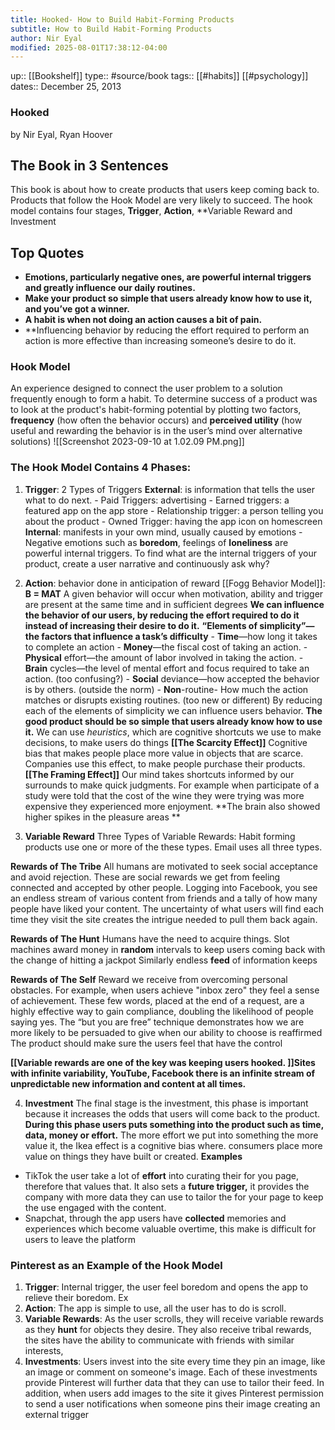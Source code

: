 ```yaml
---
title: Hooked- How to Build Habit-Forming Products
subtitle: How to Build Habit-Forming Products
author: Nir Eyal
modified: 2025-08-01T17:38:12-04:00
---
```

up::  [[Bookshelf]]
type:: #source/book 
tags:: [[#habits]] [[#psychology]]
dates:: December 25, 2013
### Hooked
by Nir Eyal, Ryan Hoover

## The Book in 3 Sentences
This book is about how to create products that users keep coming back to. Products that follow the Hook Model are very likely to succeed. The hook model contains four stages, **Trigger**, **Action**, **Variable Reward and Investment

## Top Quotes
- **Emotions, particularly negative ones, are powerful internal triggers and greatly influence our daily routines.**
- **Make your product so simple that users already know how to use it, and you’ve got a winner.**
- **A habit is when not doing an action causes a bit of pain.**
- **Influencing behavior by reducing the effort required to perform an action is more effective than increasing someone’s desire to do it.

### Hook Model
An experience designed to connect the user problem to a solution frequently enough to form a habit. To determine success of a product was to look at the product's habit-forming potential by plotting two factors, **frequency**  (how often the behavior occurs) and **perceived utility**  (how useful and rewarding the behavior is in the user’s mind over alternative solutions)
![[Screenshot 2023-09-10 at 1.02.09 PM.png]]
### The Hook Model Contains 4 Phases:
1. **Trigger**: 2 Types of Triggers
	**External**: is information that tells the user what to do next.
		- Paid Triggers: advertising
		- Earned triggers: a featured app on the app store
		- Relationship trigger: a person telling you about the product
		- Owned Trigger: having the app icon on homescreen
	**Internal**: manifests in your own mind, usually caused by emotions
		- Negative emotions such as **boredom**, feelings of **loneliness** are powerful internal triggers.
	To find what are the internal triggers of your product, create a user narrative and continuously ask why?
2. **Action**: behavior done in anticipation of reward
	[[Fogg Behavior Model]]: **B = MAT**
		A given behavior will occur when motivation, ability and trigger are present at the same time and in sufficient degrees
**We can influence the behavior of our users, by reducing the effort required to do it instead of increasing their desire to do it.**
**“Elements of simplicity”—the factors that influence a task’s difficulty**
		- **Time**—how long it takes to complete an action
		- **Money**—the fiscal cost of taking an action.
		- **Physical** effort—the amount of labor involved in taking the action.
		- **Brain** cycles—the level of mental effort and focus required to take an action. (too confusing?)
		- **Social** deviance—how accepted the behavior is by others. (outside the norm)
		- **Non**-routine- How much the action matches or disrupts existing routines. (too new or different)
By reducing each of the elements of simplicity we can influence users behavior.
**The good product should be so simple that users already know how to use it.**
We can use *heuristics*, which are cognitive shortcuts we use to make decisions, to make users do things
**[[The Scarcity Effect]]**
Cognitive bias that makes people place more value in objects that are scarce.
Companies use this effect, to make people purchase their products.
**[[The Framing Effect]]**
Our mind takes shortcuts informed by our surrounds to make quick judgments. For example when participate of a study were told that the cost of the wine they were trying was more expensive they experienced more enjoyment. **The brain also showed higher spikes in the pleasure areas **

3. **Variable Reward**
Three Types of Variable Rewards: Habit forming products use one or more of the these types. Email uses all three types.

**Rewards of The Tribe**
All humans are motivated to seek social acceptance and avoid rejection. These are social rewards we get from feeling connected and accepted by other people.
Logging into Facebook, you see an endless stream of various content from friends and a tally of how many people have liked your content.
The uncertainty of what users will find each time they visit the site creates the intrigue needed to pull them back again.

**Rewards of The Hunt**
Humans have the need to acquire things.
Slot machines award money in **random** intervals to keep users coming back with the change of hitting a jackpot
Similarly endless **feed** of information keeps

**Rewards of The Self**
Reward we receive from overcoming personal obstacles. For example, when users achieve "inbox zero" they feel a sense of achievement.
These few words, placed at the end of a request, are a highly effective way to gain compliance, doubling the likelihood of people saying yes.
The “but you are free” technique demonstrates how we are more likely to be persuaded to give when our ability to choose is reaffirmed
The product should make sure the users feel that have the control

**[[Variable rewards are one of the key was keeping users hooked. ]]Sites with infinite variability, YouTube, Facebook there is an infinite stream of unpredictable new information and content at all times.**

4. **Investment**
The final stage is the investment, this phase is important because it increases the odds that users will come back to the product.
**During this phase users puts something into the product such as time, data, money or effort.**
	The more effort we put into something the more value it, the Ikea effect is a cognitive bias where. consumers place more value on things they have built or created.
**Examples**
- TikTok the user take a lot of **effort** into curating their for you page, therefore that values that. It also sets a **future trigger,** it provides the company with more data they can use to tailor the for your page to keep the use engaged with the content.
- Snapchat, through the app users have **collected** memories and experiences which become valuable overtime, this make is difficult for users to leave the platform

### Pinterest as an Example of the Hook Model
1. **Trigger**: Internal trigger, the user feel boredom and opens the app to relieve their boredom. Ex
2. **Action**: The app is simple to use, all the user has to do is scroll.
3. **Variable Rewards**: As the user scrolls, they will receive variable rewards as they **hunt** for objects they desire.  They also receive tribal rewards, the sites have the ability to communicate with friends with similar interests,
4. **Investments**: Users invest into the site every time they pin an image, like an image or comment on someone's image. Each of these investments provide Pinterest will further data that they can use to tailor their feed. In addition, when users add images to the site it gives Pinterest permission to send a user notifications when someone pins their image creating an external trigger
